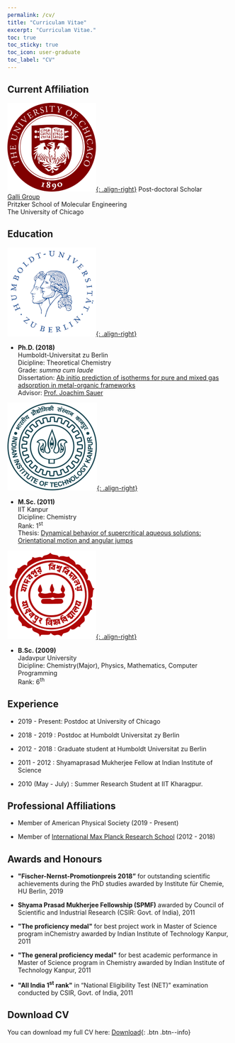 ```yaml
---
permalink: /cv/
title: "Curriculam Vitae"
excerpt: "Curriculam Vitae."
toc: true
toc_sticky: true
toc_icon: user-graduate
toc_label: "CV"
---
```

## Current Affiliation
[![UC-logo](/assets/images/logos/uc-logo.png){: .align-right}](https://pme.uchicago.edu/)
   Post-doctoral Scholar    
   [Galli Group](https://galligroup.uchicago.edu/)  
   Pritzker School of Molecular Engineering    
   The University of Chicago   

## Education
[![HU-Logo](/assets/images/logos/HU_logo.png){: .align-right}](https://www.chemie.hu-berlin.de/en/forschung-en/standardseite-en)
+ **Ph.D. (2018)**     
  Humboldt-Universitat zu Berlin    
  Dicipline: Theoretical Chemistry    
  Grade: *summa cum laude*    
  Dissertation: [Ab initio prediction of isotherms for pure and mixed gas adsorption in metal-organic frameworks](http://dx.doi.org/10.13140/RG.2.2.16512.58882)    
  Advisor: [Prof. Joachim Sauer](https://www.chemie.hu-berlin.de/de/forschung/quantenchemie/Group/js-1)

[![IITK-Logo](/assets/images/logos/iitk-logo.png){: .align-right}](https://www.iitk.ac.in/chm/)
+ **M.Sc. (2011)**   
  IIT Kanpur    
  Dicipline: Chemistry     
  Rank: 1<sup>st</sup>      
  Thesis: [Dynamical behavior of supercritical aqueous solutions: Orientational motion and angular jumps](http://dx.doi.org/10.13140/RG.2.2.10428.10884)

[![JU-Logo](/assets/images/logos/ju-logo.png){: .align-right}](https://jadavpuruniversity.in/)
+  **B.Sc. (2009)**   
   Jadavpur University   
   Dicipline: Chemistry(Major), Physics, Mathematics, Computer Programming    
   Rank: 6<sup>th</sup>

## Experience
+ 2019 - Present: Postdoc at University of Chicago   

+  2018 - 2019  : Postdoc at Humboldt Universitat zy Berlin   

+  2012 - 2018  : Graduate student at Humboldt Universitat zu Berlin 

+  2011 - 2012  : Shyamaprasad Mukherjee Fellow at Indian Institute of Science

+  2010 (May - July) : Summer Research Student at IIT Kharagpur.         

## Professional Affiliations
+  Member of American Physical Society (2019 - Present)

+  Member of [International Max Planck Research School](https://www.fhi.mpg.de/imprs) (2012 - 2018)

## Awards and Honours
+ **"Fischer-Nernst-Promotionpreis 2018”** for outstanding scientific achievements during the PhD studies awarded by Institute für Chemie, HU Berlin, 2019

+ **Shyama Prasad Mukherjee Fellowship (SPMF)** awarded by Council of Scientific and Industrial Research (CSIR: Govt. of India), 2011

+ **"The proficiency medal"** for best project work in Master of Science program inChemistry awarded by Indian Institute of Technology Kanpur, 2011

+ **"The general proficiency medal"** for best academic performance in Master of Science program in Chemistry awarded by Indian Institute of Technology Kanpur, 2011

+ **"All India 1<sup>st</sup> rank"** in “National Eligibility Test (NET)” examination conducted by CSIR, Govt. of India, 2011

## Download CV

You can download my full CV here:
[Download](/assets/cv.pdf){: .btn .btn--info} 
